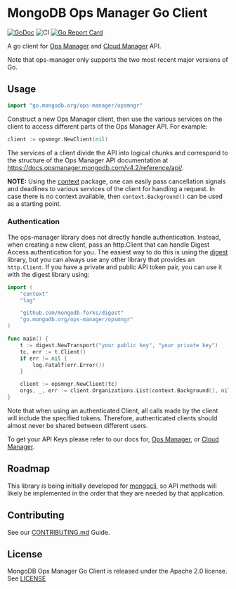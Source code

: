 # MongoDB Ops Manager Go Client

[![GoDoc](https://img.shields.io/static/v1?label=godoc&message=reference&color=blue)](https://pkg.go.dev/go.mongodb.org/ops-manager/opsmngr)
![CI](https://github.com/mongodb/go-client-mongodb-ops-manager/workflows/CI/badge.svg)
[![Go Report Card](https://goreportcard.com/badge/go.mongodb.org/ops-manager)](https://goreportcard.com/report/go.mongodb.org/ops-manager)

A go client for [Ops Manager](https://docs.opsmanager.mongodb.com/master/reference/api/) 
and [Cloud Manager](https://docs.cloudmanager.mongodb.com/reference/api/) API.

Note that ops-manager only supports the two most recent major versions of Go.

## Usage

```go
import "go.mongodb.org/ops-manager/opsmngr"
```

Construct a new Ops Manager client, then use the various services on the client to
access different parts of the Ops Manager API. For example:

```go
client := opsmngr.NewClient(nil)
```

The services of a client divide the API into logical chunks and correspond to
the structure of the Ops Manager API documentation at
https://docs.opsmanager.mongodb.com/v4.2/reference/api/.

**NOTE:** Using the [context](https://godoc.org/context) package, one can easily
pass cancellation signals and deadlines to various services of the client for
handling a request. In case there is no context available, then `context.Background()`
can be used as a starting point.

### Authentication

The ops-manager library does not directly handle authentication. Instead, when
creating a new client, pass an http.Client that can handle Digest Access authentication for
you. The easiest way to do this is using the [digest](https://github.com/mongodb-forks/digest)
library, but you can always use any other library that provides an `http.Client`.
If you have a private and public API token pair, you can use it with the digest library using:
```go
import (
    "context"
    "log"

    "github.com/mongodb-forks/digest"
    "go.mongodb.org/ops-manager/opsmngr"
)

func main() {
    t := digest.NewTransport("your public key", "your private key")
    tc, err := t.Client()
    if err != nil {
        log.Fatalf(err.Error())
    }

    client := opsmngr.NewClient(tc)
    orgs, _, err := client.Organizations.List(context.Background(), nil)
}
```

Note that when using an authenticated Client, all calls made by the client will
include the specified tokens. Therefore, authenticated clients should
almost never be shared between different users.

To get your API Keys please refer to our docs for,
[Ops Manager](https://docs.opsmanager.mongodb.com/current/tutorial/configure-public-api-access/),
or [Cloud Manager](https://docs.cloudmanager.mongodb.com/tutorial/manage-programmatic-api-keys/).

## Roadmap

This library is being initially developed for [mongocli](https://github.com/mongodb/mongocli),
so API methods will likely be implemented in the order that they are
needed by that application.

## Contributing

See our [CONTRIBUTING.md](CONTRIBUTING.md) Guide.

## License

MongoDB Ops Manager Go Client is released under the Apache 2.0 license. See [LICENSE](LICENSE)
